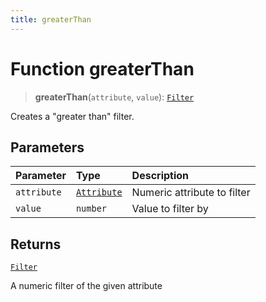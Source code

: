 ```yaml
---
title: greaterThan
---
```


# Function greaterThan

> **greaterThan**(`attribute`, `value`): [`Filter`](../../../interfaces/interface.Filter.md)

Creates a "greater than" filter.

## Parameters

| Parameter | Type | Description |
| :------ | :------ | :------ |
| `attribute` | [`Attribute`](../../../interfaces/interface.Attribute.md) | Numeric attribute to filter |
| `value` | `number` | Value to filter by |

## Returns

[`Filter`](../../../interfaces/interface.Filter.md)

A numeric filter of the given attribute
